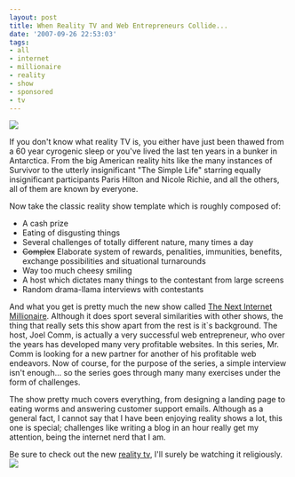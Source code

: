 ```yaml
---
layout: post
title: When Reality TV and Web Entrepreneurs Collide...
date: '2007-09-26 22:53:03'
tags:
- all
- internet
- millionaire
- reality
- show
- sponsored
- tv
---
```


<img src="http://tinyurl.com/23jwub" />

If you don't know what reality TV is, you either have just been thawed from a 60 year cyrogenic  sleep or you've lived the last ten years in a bunker in Antarctica. From the big American reality hits like the many instances of Survivor to the utterly insignificant "The Simple Life" starring equally insignificant participants Paris Hilton and Nicole Richie, and all the others, all of them are known by everyone.

Now take the classic reality show template which is roughly composed of:
<ul>
	<li>A cash prize</li>
	<li>Eating of disgusting things</li>
	<li>Several challenges of totally different nature, many times a day</li>
	<li><strike>Complex</strike> Elaborate system of  rewards, penalities, immunities, benefits, exchange possibilities and situational turnarounds</li>
	<li>Way too much cheesy smiling</li>
	<li>A host which dictates many things to the contestant from large screens</li>
	<li>Random drama-llama interviews with contestants</li>
</ul>
And what you get is pretty much the new show called <a href="http://www.nextinternetmillionaire.com/">The Next Internet Millionaire</a>. Although it does sport several similarities with other shows, the thing that really sets this show apart from the rest is it`s background. The host, Joel Comm, is actually a very successful web entrepreneur, who over the years has developed many very profitable websites. In this series, Mr. Comm is looking for a new partner for another of his profitable web endeavors. Now of course, for the purpose of the series, a simple interview isn't enough... so the series goes through many many exercises under the form of challenges.

The show pretty much covers everything, from designing a landing page to eating worms and answering customer support emails. Although as a general fact, I cannot say that I have been enjoying reality shows a lot, this one is special; challenges like writing a blog in an hour really get my attention, being the internet nerd that I am.

Be sure to check out the new <a href="http://www.nextinternetmillionaire.com">reality tv</a>, I'll surely be watching it religiously.
<img src="http://tinyurl.com/ynv72y" />